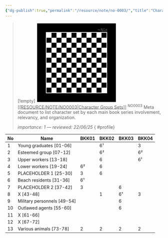 ```yaml
---
{"dg-publish":true,"permalink":"/resource/note/no-0003/","title":"Character Group Sets","tags":["-note","-meta"]}
---
```


>[!empty]
> ![PlaceholderIcon.png|icon](/img/user/RESOURCE/ASSET/OTHER/PlaceholderIcon.png) <u class="title">[[RESOURCE/NOTE/NO0003\|Character Group Sets]]</u> <sup class="title">NO0003</sup> <b class="title"> </b>
> Meta document to list character set by each main book series involvement, relevancy, and organization.
> 
> <i class="small">importance: 1 — reviewed: 22/06/25</i>
{ #profile}


| No  | Name                        | BKK01 | BKK02 | BKK03 | BKK04 |
| --- | --------------------------- | ----- | ----- | ----- | ----- |
| 1   | Young graduates [01-06]     |       | 6¹    |       | 3     |
| 2   | Esteemed group [07-12]      |       | 6²    |       | 6²    |
| 3   | Upper workers [13-18]       |       | 6     |       | 6¹    |
| 4   | Lower workers [19-24]       | 6²    | 6     |       |       |
| 5   | PLACEHOLDER 1 [25-30]       | 3     | 6     |       |       |
| 6   | Beach residents [31-36]     | 6¹    |       |       |       |
| 7   | PLACEHOLDER 2 [37-42]       | 3     |       | 6     |       |
| 8   | X [43-48]                   |       | 1     | 6¹    | 3     |
| 9   | Military personnels [49-54] |       |       | 6     |       |
| 10  | Outlawed agents [55-60]     |       |       | 6     |       |
| 11  | X [61-66]                   |       |       |       |       |
| 12  | X [67-72]                   |       |       |       |       |
| 13  | Various animals [73-78]     | 2     | 2     | 2     | 2     |
